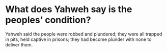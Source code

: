 # What does Yahweh say is the peoples’ condition?

Yahweh said the people were robbed and plundered; they were all trapped in pits, held captive in prisons; they had become plunder with none to deliver them.
